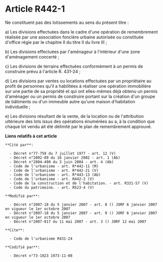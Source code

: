 # Article R442-1

Ne constituent pas des lotissements au sens du présent titre :

a) Les divisions effectuées dans le cadre d'une opération de remembrement réalisée par une association foncière urbaine
autorisée ou constituée d'office régie par le chapitre II du titre II du livre III ;

b) Les divisions effectuées par l'aménageur à l'intérieur d'une zone d'aménagement concerté ;

c) Les divisions de terrains effectuées conformément à un permis de construire prévu à l'article R. 431-24 ;

d) Les divisions par ventes ou locations effectuées par un propriétaire au profit de personnes qu'il a habilitées à réaliser
une opération immobilière sur une partie de sa propriété et qui ont elles-mêmes déjà obtenu un permis d'aménager ou un permis
de construire portant sur la création d'un groupe de bâtiments ou d'un immeuble autre qu'une maison d'habitation
individuelle ;

e) Les divisions résultant de la vente, de la location ou de l'attribution ultérieure des lots issus des opérations énumérées
au a, à la condition que chaque lot vendu ait été délimité par le plan de remembrement approuvé.

**Liens relatifs à cet article**

	**Cité par**:

	  - Décret n°77-759 du 7 juillet 1977 - art. 12 (V)
	  - Décret n°2002-89 du 16 janvier 2002 - art. 1 (Ab)
	  - Décret n°2004-490 du 3 juin 2004 - art. 4 (Ab)
	  - Code de l'urbanisme - art. R*442-11 (M)
	  - Code de l'urbanisme - art. R*442-21 (V)
	  - Code de l'urbanisme - art. R*443-13 (Ab)
	  - Code de l'urbanisme - art. R442-2 (V)
	  - Code de la construction et de l'habitation. - art. R331-57 (V)
	  - Code du patrimoine. - art. R523-4 (V)

	**Modifié par**:

	  - Décret n°2007-18 du 5 janvier 2007 - art. 8 () JORF 6 janvier 2007 en vigueur le 1er octobre 2007
	  - Décret n°2007-18 du 5 janvier 2007 - art. 9 () JORF 6 janvier 2007 en vigueur le 1er octobre 2007
	  - Décret n°2007-817 du 11 mai 2007 - art. 3 () JORF 12 mai 2007

	**Cite**:

	  - Code de l'urbanisme R431-24

	**Codifié par**:

	  - Décret n°73-1023 1973-11-08
